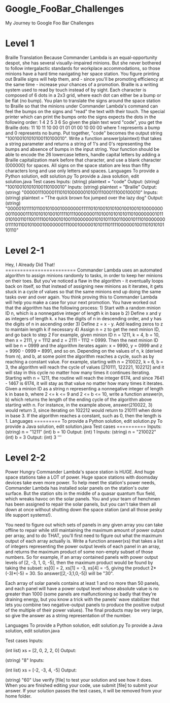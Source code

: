 # Google_FooBar_Challenges
My Journey to Google Foo Bar Challenges

# Level 1 
Braille Translation
Because Commander Lambda is an equal-opportunity despot, she has several visually-impaired minions. But she never bothered to follow intergalactic standards for workplace accommodations, so those minions have a hard time navigating her space station. You figure printing out Braille signs will help them, and - since you'll be promoting efficiency at the same time - increase your chances of a promotion.
Braille is a writing system used to read by touch instead of by sight. Each character is composed of 6 dots in a 2x3 grid, where each dot can either be a bump or be flat (no bump). You plan to translate the signs around the space station to Braille so that the minions under Commander Lambda's command can feel the bumps on the signs and "read" the text with their touch. The special printer which can print the bumps onto the signs expects the dots in the following order:
1 4
2 5
3 6
So given the plain text word "code", you get the Braille dots:
11 10 11 10
00 01 01 01
00 10 00 00
where 1 represents a bump and 0 represents no bump. Put together, "code" becomes the output string "100100101010100110100010".
Write a function answer(plaintext) that takes a string parameter and returns a string of 1's and 0's representing the bumps and absence of bumps in the input string. Your function should be able to encode the 26 lowercase letters, handle capital letters by adding a Braille capitalization mark before that character, and use a blank character (000000) for spaces. All signs on the space station are less than fifty characters long and use only letters and spaces.
Languages
To provide a Python solution, edit solution.py To provide a Java solution, edit solution.java
Test cases
Inputs: (string) plaintext = "code" Output: (string) "100100101010100110100010"
Inputs: (string) plaintext = "Braille" Output: (string) "000001110000111010100000010100111000111000100010"
Inputs: (string) plaintext = "The quick brown fox jumped over the lazy dog" Output: (string) "000001011110110010100010000000111110101001010100100100101000000000110000111010101010010111101110000000110100101010101101000000010110101001101100111100100010100110000000101010111001100010111010000000011110110010100010000000111000100000101011101111000000100110101010110110"

# Level 2-1
Hey, I Already Did That!	
        ========================
        Commander Lambda uses an automated algorithm to assign minions randomly to tasks, in order to keep her minions on their toes. But you've noticed a flaw in the algorithm - it eventually loops back on itself, so that instead of assigning new minions as it iterates, it gets stuck in a cycle of values so that the same minions end up doing the same tasks over and over again. You think proving this to Commander Lambda will help you make a case for your next promotion. 
        You have worked out that the algorithm has the following process: 
        1) Start with a random minion ID n, which is a nonnegative integer of length k in base b
        2) Define x and y as integers of length k. x has the digits of n in descending order, and y has the digits of n in ascending order
        3) Define z = x - y. Add leading zeros to z to maintain length k if necessary
        4) Assign n = z to get the next minion ID, and go back to step 2
        For example, given minion ID n = 1211, k = 4, b = 10, then x = 2111, y = 1112 and z = 2111 - 1112 = 0999. Then the next minion ID will be n = 0999 and the algorithm iterates again: x = 9990, y = 0999 and z = 9990 - 0999 = 8991, and so on.
        Depending on the values of n, k (derived from n), and b, at some point the algorithm reaches a cycle, such as by reaching a constant value. For example, starting with n = 210022, k = 6, b = 3, the algorithm will reach the cycle of values [210111, 122221, 102212] and it will stay in this cycle no matter how many times it continues iterating. Starting with n = 1211, the routine will reach the integer 6174, and since 7641 - 1467 is 6174, it will stay as that value no matter how many times it iterates.
        Given a minion ID as a string n representing a nonnegative integer of length k in base b, where 2 <= k <= 9 and 2 <= b <= 10, write a function answer(n, b) which returns the length of the ending cycle of the algorithm above starting with n. For instance, in the example above, answer(210022, 3) would return 3, since iterating on 102212 would return to 210111 when done in base 3. If the algorithm reaches a constant, such as 0, then the length is 1.
        Languages
        =========
        To provide a Python solution, edit solution.py
        To provide a Java solution, edit solution.java
        Test cases
        ==========
        Inputs:
        (string) n = "1211"
        (int) b = 10
        Output:
        (int) 1
        Inputs:
        (string) n = "210022"
        (int) b = 3
        Output:
        (int) 3
        '''

# Level 2-2
Power Hungry
Commander Lambda's space station is HUGE. And huge space stations take a LOT of power. Huge space stations with doomsday devices take even more power. To help meet the station's power needs, Commander Lambda has installed solar panels on the station's outer surface. But the station sits in the middle of a quasar quantum flux field, which wreaks havoc on the solar panels. You and your team of henchmen has been assigned to repair the solar panels, but you can't take them all down at once without shutting down the space station (and all those pesky life support systems!).

You need to figure out which sets of panels in any given array you can take offline to repair while still maintaining the maximum amount of power output per array, and to do THAT, you'll first need to figure out what the maximum output of each array actually is. Write a function answer(xs) that takes a list of integers representing the power output levels of each panel in an array, and returns the maximum product of some non-empty subset of those numbers. So for example, if an array contained panels with power output levels of [2, -3, 1, 0, -5], then the maximum product would be found by taking the subset: xs[0] = 2, xs[1] = -3, xs[4] = -5, giving the product 2*(-3)*(-5) = 30. So answer([2,-3,1,0,-5]) will be "30".

Each array of solar panels contains at least 1 and no more than 50 panels, and each panel will have a power output level whose absolute value is no greater than 1000 (some panels are malfunctioning so badly that they're draining energy, but you know a trick with the panels' wave stabilizer that lets you combine two negative-output panels to produce the positive output of the multiple of their power values). The final products may be very large, so give the answer as a string representation of the number.

Languages
To provide a Python solution, edit solution.py
To provide a Java solution, edit solution.java

Test cases
Inputs:

(int list) xs = [2, 0, 2, 2, 0]
Output:

(string) "8"
Inputs:

(int list) xs = [-2, -3, 4, -5]
Output:

(string) "60"
Use verify [file] to test your solution and see how it does. When you are finished editing your code, use submit [file] to submit your answer. If your solution passes the test cases, it will be removed from your home folder.


